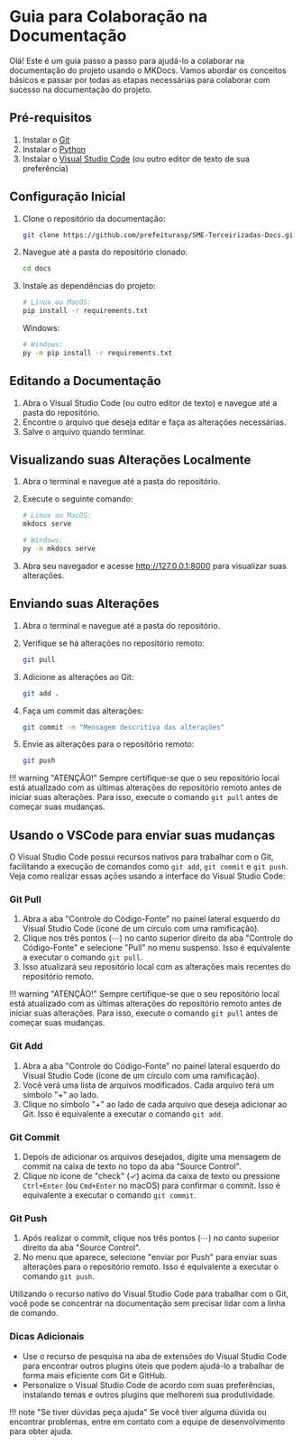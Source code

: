 # Guia para Colaboração na Documentação

Olá! Este é um guia passo a passo para ajudá-lo a colaborar na documentação do projeto usando o MKDocs. Vamos abordar os conceitos básicos e passar por todas as etapas necessárias para colaborar com sucesso na documentação do projeto.

## Pré-requisitos

1. Instalar o [Git](https://git-scm.com/downloads) 
2. Instalar o [Python](https://www.python.org/downloads/) 
3. Instalar o [Visual Studio Code](https://code.visualstudio.com/download) (ou outro editor de texto de sua preferência)

## Configuração Inicial

1. Clone o repositório da documentação:

    ```bash
    git clone https://github.com/prefeiturasp/SME-Terceirizadas-Docs.git docs
    ```


2. Navegue até a pasta do repositório clonado:
    
    ```bash
    cd docs
    ```
   

3. Instale as dependências do projeto:

    ```bash
    # Linux ou MacOS: 
    pip install -r requirements.txt
    ```
    Windows:
       
    ```bash
    # Windows:
    py -m pip install -r requirements.txt
    ```  

## Editando a Documentação

1. Abra o Visual Studio Code (ou outro editor de texto) e navegue até a pasta do repositório.
2. Encontre o arquivo que deseja editar e faça as alterações necessárias.
3. Salve o arquivo quando terminar.

## Visualizando suas Alterações Localmente

1. Abra o terminal e navegue até a pasta do repositório.
2. Execute o seguinte comando:
   
    ```bash
    # Linux ou MacOS:
    mkdocs serve
    ```
   
    ```bash
    # Windows:
    py -m mkdocs serve
    ```

3. Abra seu navegador e acesse http://127.0.0.1:8000 para visualizar suas alterações.

## Enviando suas Alterações

1. Abra o terminal e navegue até a pasta do repositório.
2. Verifique se há alterações no repositório remoto:

    ```bash
    git pull
    ```
   
3. Adicione as alterações ao Git:

    ```bash
    git add .
    ```

4. Faça um commit das alterações:
    
    ```bash
    git commit -m "Mensagem descritiva das alterações"
    ```
5. Envie as alterações para o repositório remoto:
    
    ```bash
    git push
    ```

!!! warning "ATENÇÃO!"
    Sempre certifique-se que o seu repositório local está atualizado com as últimas alterações do repositório remoto antes de iniciar suas alterações. 
    Para isso, execute o comando `git pull` antes de começar suas mudanças.


## Usando o VSCode para enviar suas mudanças

O Visual Studio Code possui recursos nativos para trabalhar com o Git, facilitando a execução de comandos como `git add`, `git commit` e `git push`. Veja como realizar essas ações usando a interface do Visual Studio Code:

### Git Pull

1. Abra a aba "Controle do Código-Fonte" no painel lateral esquerdo do Visual Studio Code (ícone de um círculo com uma ramificação).
2. Clique nos três pontos (⋯) no canto superior direito da aba "Controle do Código-Fonte" e selecione "Pull" no menu suspenso. Isso é equivalente a executar o comando `git pull`.
3. Isso atualizará seu repositório local com as alterações mais recentes do repositório remoto.

!!! warning "ATENÇÃO!"
    Sempre certifique-se que o seu repositório local está atualizado com as últimas alterações do repositório remoto antes de iniciar suas alterações. 
    Para isso, execute o comando `git pull` antes de começar suas mudanças.

### Git Add

1. Abra a aba "Controle do Código-Fonte" no painel lateral esquerdo do Visual Studio Code (ícone de um círculo com uma ramificação).
2. Você verá uma lista de arquivos modificados. Cada arquivo terá um símbolo "+" ao lado.
3. Clique no símbolo "+" ao lado de cada arquivo que deseja adicionar ao Git. Isso é equivalente a executar o comando `git add`.

### Git Commit

1. Depois de adicionar os arquivos desejados, digite uma mensagem de commit na caixa de texto no topo da aba "Source Control".
2. Clique no ícone de "check" (✓) acima da caixa de texto ou pressione `Ctrl+Enter` (ou `Cmd+Enter` no macOS) para confirmar o commit. Isso é equivalente a executar o comando `git commit`.

### Git Push

1. Após realizar o commit, clique nos três pontos (⋯) no canto superior direito da aba "Source Control".
2. No menu que aparece, selecione "enviar por Push" para enviar suas alterações para o repositório remoto. Isso é equivalente a executar o comando `git push`.

Utilizando o recurso nativo do Visual Studio Code para trabalhar com o Git, você pode se concentrar na documentação sem precisar lidar com a linha de comando.

### Dicas Adicionais

- Use o recurso de pesquisa na aba de extensões do Visual Studio Code para encontrar outros plugins úteis que podem ajudá-lo a trabalhar de forma mais eficiente com Git e GitHub.
- Personalize o Visual Studio Code de acordo com suas preferências, instalando temas e outros plugins que melhorem sua produtividade.


!!! note "Se tiver dúvidas peça ajuda"
    Se você tiver alguma dúvida ou encontrar problemas, entre em contato com a equipe de desenvolvimento para obter ajuda.


